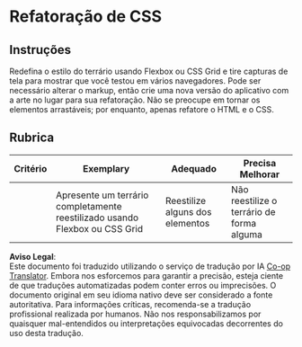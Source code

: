 <!--
CO_OP_TRANSLATOR_METADATA:
{
  "original_hash": "9d4d75af51aaccfe9af778f792c62919",
  "translation_date": "2025-08-25T21:29:53+00:00",
  "source_file": "3-terrarium/2-intro-to-css/assignment.md",
  "language_code": "br"
}
-->
# Refatoração de CSS

## Instruções

Redefina o estilo do terrário usando Flexbox ou CSS Grid e tire capturas de tela para mostrar que você testou em vários navegadores. Pode ser necessário alterar o markup, então crie uma nova versão do aplicativo com a arte no lugar para sua refatoração. Não se preocupe em tornar os elementos arrastáveis; por enquanto, apenas refatore o HTML e o CSS.

## Rubrica

| Critério  | Exemplary                                                         | Adequado                      | Precisa Melhorar                     |
| --------- | ----------------------------------------------------------------- | ----------------------------- | ------------------------------------ |
|           | Apresente um terrário completamente reestilizado usando Flexbox ou CSS Grid | Reestilize alguns dos elementos | Não reestilize o terrário de forma alguma |

**Aviso Legal**:  
Este documento foi traduzido utilizando o serviço de tradução por IA [Co-op Translator](https://github.com/Azure/co-op-translator). Embora nos esforcemos para garantir a precisão, esteja ciente de que traduções automatizadas podem conter erros ou imprecisões. O documento original em seu idioma nativo deve ser considerado a fonte autoritativa. Para informações críticas, recomenda-se a tradução profissional realizada por humanos. Não nos responsabilizamos por quaisquer mal-entendidos ou interpretações equivocadas decorrentes do uso desta tradução.
